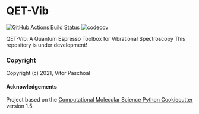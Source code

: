 QET-Vib
==============================
[//]: # (Badges)
[![GitHub Actions Build Status](https://github.com/REPLACE_WITH_OWNER_ACCOUNT/qet_vib/workflows/CI/badge.svg)](https://github.com/REPLACE_WITH_OWNER_ACCOUNT/qet_vib/actions?query=workflow%3ACI)
[![codecov](https://codecov.io/gh/REPLACE_WITH_OWNER_ACCOUNT/QET-Vib/branch/master/graph/badge.svg)](https://codecov.io/gh/REPLACE_WITH_OWNER_ACCOUNT/QET-Vib/branch/master)


QET-Vib: A Quantum Espresso Toolbox for Vibrational Spectroscopy
This repository is under development!

### Copyright

Copyright (c) 2021, Vitor Paschoal


#### Acknowledgements
 
Project based on the 
[Computational Molecular Science Python Cookiecutter](https://github.com/molssi/cookiecutter-cms) version 1.5.
